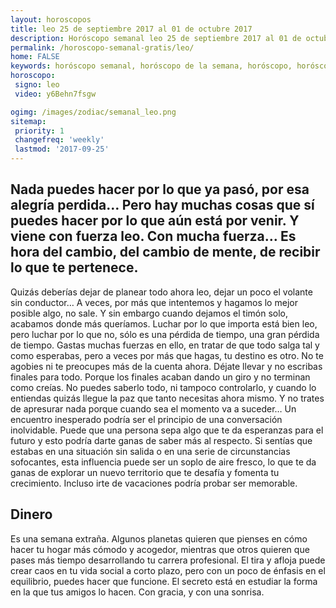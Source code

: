 ```yaml
---
layout: horoscopos
title: leo 25 de septiembre 2017 al 01 de octubre 2017 
description: Horóscopo semanal leo 25 de septiembre 2017 al 01 de octubre 2017. Nada puedes hacer por lo que ya pasó, por esa alegría perdida… Pero hay muchas cosas que sí puedes hacer por lo que aún está por venir. Y viene con fuerza leo. Con mucha fuerza… Es hora del cambio, del cambio de mente, de recibir lo que te pertenece.
permalink: /horoscopo-semanal-gratis/leo/
home: FALSE
keywords: horóscopo semanal, horóscopo de la semana, horóscopo, horóscopo gratis,horóscopos, horóscopo esperanza gracia, horoscopos leo la semana, horóscopos gratis, Tarot, Astrologia, Zodíaco, leo, horoscopo gratis, semanal
horoscopo:
 signo: leo
 video: y6Behn7fsgw

ogimg: /images/zodiac/semanal_leo.png
sitemap:
 priority: 1
 changefreq: 'weekly'
 lastmod: '2017-09-25'
---
```




## Nada puedes hacer por lo que ya pasó, por esa alegría perdida… Pero hay muchas cosas que sí puedes hacer por lo que aún está por venir. Y viene con fuerza leo. Con mucha fuerza… Es hora del cambio, del cambio de mente, de recibir lo que te pertenece.

Quizás deberías dejar de planear todo ahora leo, dejar un poco el volante sin conductor… A veces, por más que intentemos y hagamos lo mejor posible algo, no sale. Y sin embargo cuando dejamos el timón solo, acabamos donde más queríamos. Luchar por lo que importa está bien leo, pero luchar por lo que no, sólo es una pérdida de tiempo, una gran pérdida de tiempo. Gastas muchas fuerzas en ello, en tratar de que todo salga tal y como esperabas, pero a veces por más que hagas, tu destino es otro. No te agobies ni te preocupes más de la cuenta ahora. Déjate llevar y no escribas finales para todo. Porque los finales acaban dando un giro y no terminan como creías. No puedes saberlo todo, ni tampoco controlarlo, y cuando lo entiendas quizás llegue la paz que tanto necesitas ahora mismo. Y no trates de apresurar nada porque cuando sea el momento va a suceder…
Un encuentro inesperado podría ser el principio de una conversación inolvidable. Puede que una persona sepa algo que te da esperanzas para el futuro y esto podría darte ganas de saber más al respecto. Si sentías que estabas en una situación sin salida o en una serie de circunstancias sofocantes, esta influencia puede ser un soplo de aire fresco, lo que te da ganas de explorar un nuevo territorio que te desafía y fomenta tu crecimiento. Incluso irte de vacaciones podría probar ser memorable. 

## Dinero

Es una semana extraña. Algunos planetas quieren que pienses en cómo hacer tu hogar más cómodo y acogedor, mientras que otros quieren que pases más tiempo desarrollando tu carrera profesional. El tira y afloja puede crear caos en tu vida social a corto plazo, pero con un poco de énfasis en el equilibrio, puedes hacer que funcione. El secreto está en estudiar la forma en la que tus amigos lo hacen. Con gracia, y con una sonrisa.